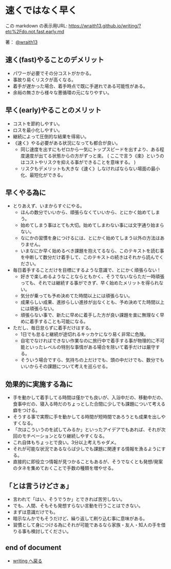 # 速くではなく早く

<!--[NOWRITING]-->
<link rel="canonical" href="https://wraith13.github.io/writing/?etc%2Fdo.not.fast.early.md" />
この markdown の表示用URL: <a rel="canonical" href="https://wraith13.github.io/writing/?etc%2Fdo.not.fast.early.md">https://wraith13.github.io/writing/?etc%2Fdo.not.fast.early.md</a>
<!--[/NOWRITING]-->

著： [@wraith13](../wraith13.md)

## 速く(fast)やることのデメリット

- パワーが必要でその分コストがかかる。
- 事故り易くリスクが高くなる。
- 着手が遅かった場合、着手時点で既に手遅れである可能性がある。
- 余裕の無さから様々な悪循環の元になりやすい。

## 早く(early)やることのメリット

- コストを節約しやすい。
- ロスを最小化しやすい。
- 継続によって圧倒的な結果を得易い。
- 《速く》やる必要がある状況になっても都合が良い。
  - 同じ速度を出すにもゼロから一気にトップスピードを出すより、ある程度速度が出てる状態からの方がずっと楽。 ( ここで言う《楽》というのはコストやリスクを抑える事ができることを意味する。 )
  - リスクもデメリットも大きな《速く》しなければならない場面の最小化、最短化ができる。

## 早くやる為に

- とりあえず、いまからすぐにやる。
  - ほんの数分でいいから、頑張らなくていいから、とにかく始めてしまう。
  - 始めてしまう事はとても大切。始めてしまわない事には文字通り始まらない。
  - なにかの習慣を身につけるには、とにかく始めてしまう以外の方法はありません。
  - いまなにか早く始めるべき課題を抱えてるなら、このテキストを読む事を中断して数分だけ着手して、このテキストの続きはそれから読んでください。
- 毎日着手することだけを目標にするような意識で、とにかく頑張らない！
  - 好きで楽しめるようなことならともかく、そうでないならただ一時頑張っても、それでは継続する事ができず、早く始めたメリットを得られない。
  - 気分が乗っても予め決めてた時間以上には頑張らない。
  - 成果らしい成果、進捗らしい進捗が出なくとも、予め決めてた時間以上には頑張らない。
  - 頑張らない事で、新たに早めに着手した方が良い課題を楽に無理なく早めに着手することも可能になる。
- ただし、毎日怠らずに着手だけはする。
  - 1日でも怠ると継続が途切れるキッカケになり易く非常に危険。
  - 自宅でなければできない作業なのに旅行中で着手する事が物理的に不可能といったレベルの特別な事情がある場合を除いて着手だけは厳守する。
  - そういう場合ですら、気持ちの上だけでも、頭の中だけでも、数分でもいいからその課題について考えを巡らせる。

## 効果的に実施する為に

- 手を動かして着手してる時間は僅かでも良いが、入浴中だの、移動中だの、食事中だの、寝入る時だのちょっとした合間に少しでも課題について考える癖をつける。
- そうする事で実際に手を動かしてる時間が短時間であろうとも成果を出しやすくなる。
- 「次はこういうのを試してみるか」といったアイデアでもあれば、それが次回のモチベーションとなり継続しやすくなる。
- これ自体もちょっとで良い。3分以上考えちゃダメ。
- それが可能な状況であるならば少しでも課題に関連する情報を漁るようにする。
- 直接的に即役立つ情報が見つかることもあるが、そうでなくとも発想/発案のタネを集めておくことで手数の種類を増やせる。

## 「とは言うけどさぁ」

- 言われて「はい、そうでうか」とできれば苦労しない。
- でも、人間、そもそも発想すらない言動を行うことはできない。
- まずは意識だけでも。
- 暗示なんかでもそうだけど、繰り返して刷り込む事に意味がある。
- 習慣として身につける為にそれが可能であるなら家族・友人・知人の手を借りる事も検討してください。

## end of document

- [writing へ戻る](../index.md)
